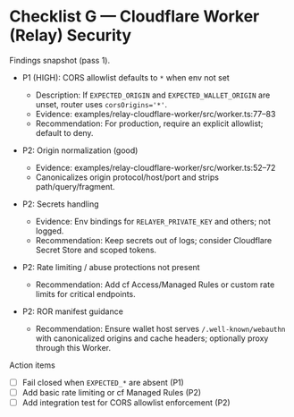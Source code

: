 # Checklist G — Cloudflare Worker (Relay) Security

Findings snapshot (pass 1).

- P1 (HIGH): CORS allowlist defaults to `*` when env not set
  - Description: If `EXPECTED_ORIGIN` and `EXPECTED_WALLET_ORIGIN` are unset, router uses `corsOrigins='*'`.
  - Evidence: examples/relay-cloudflare-worker/src/worker.ts:77–83
  - Recommendation: For production, require an explicit allowlist; default to deny.

- P2: Origin normalization (good)
  - Evidence: examples/relay-cloudflare-worker/src/worker.ts:52–72
  - Canonicalizes origin protocol/host/port and strips path/query/fragment.

- P2: Secrets handling
  - Evidence: Env bindings for `RELAYER_PRIVATE_KEY` and others; not logged.
  - Recommendation: Keep secrets out of logs; consider Cloudflare Secret Store and scoped tokens.

- P2: Rate limiting / abuse protections not present
  - Recommendation: Add cf Access/Managed Rules or custom rate limits for critical endpoints.

- P2: ROR manifest guidance
  - Recommendation: Ensure wallet host serves `/.well-known/webauthn` with canonicalized origins and cache headers; optionally proxy through this Worker.

Action items
- [ ] Fail closed when `EXPECTED_*` are absent (P1)
- [ ] Add basic rate limiting or cf Managed Rules (P2)
- [ ] Add integration test for CORS allowlist enforcement (P2)
